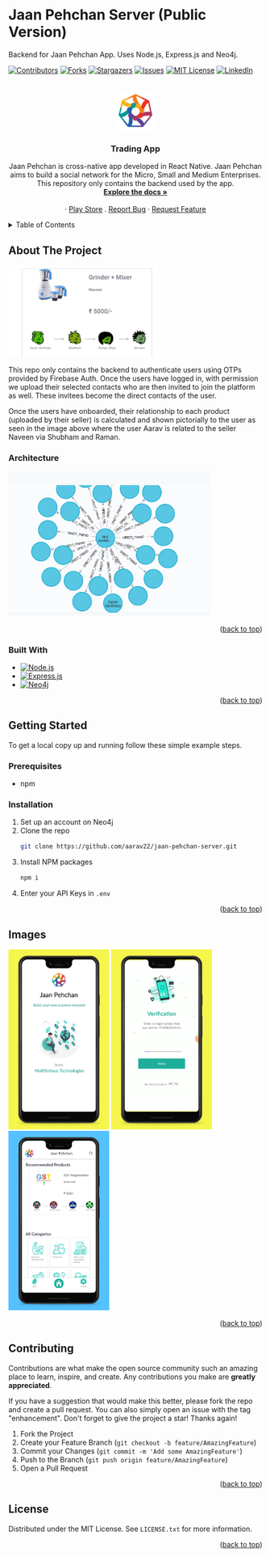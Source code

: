 # Jaan Pehchan Server (Public Version)


Backend for Jaan Pehchan App. Uses Node.js, Express.js and Neo4j.

<a name="readme-top"></a>



<!-- PROJECT SHIELDS -->
<!--
*** I'm using markdown "reference style" links for readability.
*** Reference links are enclosed in brackets [ ] instead of parentheses ( ).
*** See the bottom of this document for the declaration of the reference variables
*** for contributors-url, forks-url, etc. This is an optional, concise syntax you may use.
*** https://www.markdownguide.org/basic-syntax/#reference-style-links
-->
[![Contributors][contributors-shield]][contributors-url]
[![Forks][forks-shield]][forks-url]
[![Stargazers][stars-shield]][stars-url]
[![Issues][issues-shield]][issues-url]
[![MIT License][license-shield]][license-url]
[![LinkedIn][linkedin-shield]][linkedin-url]



<!-- PROJECT LOGO -->
<br />
<div align="center">
  <a href="https://github.com/aarav22/jaan-pehchan-server">
    <img src="images/logo.png" alt="Logo" width="80" height="80">
  </a>

<h3 align="center">Trading App</h3>

  <p align="center">
    Jaan Pehchan is cross-native app developed in React Native. Jaan Pehchan aims to build a social network for the Micro, Small and Medium Enterprises. This repository only contains the backend used by the app.
    <br />
    <a href="https://github.com/aarav22/jaan-pehchan-server"><strong>Explore the docs »</strong></a>
    <br />
    <br />
    <!-- <a href="https://github.com/aarav22/jaan-pehchan-server">View Demo</a> -->
    ·
     <a href="https://play.google.com/store/apps/details?id=com.jaanpehchan&hl=en_IN&gl=US">Play Store</a>
     .
    <a href="https://github.com/aarav22/jaan-pehchan-server/issues">Report Bug</a>
    ·
    <a href="https://github.com/aarav22/jaan-pehchan-server/issues">Request Feature</a>
  </p>
</div>



<!-- TABLE OF CONTENTS -->
<details>
  <summary>Table of Contents</summary>
  <ol>
    <li>
      <a href="#about-the-project">About The Project</a>
      <ul>
        <li><a href="#built-with">Built With</a></li>
      </ul>
    </li>
    <li>
      <a href="#getting-started">Getting Started</a>
      <ul>
        <li><a href="#prerequisites">Prerequisites</a></li>
        <li><a href="#installation">Installation</a></li>
      </ul>
    </li>
    <li><a href="#usage">Usage</a></li>
    <li><a href="#contributing">Contributing</a></li>
    <li><a href="#license">License</a></li>
  </ol>
</details>


<!-- ABOUT THE PROJECT -->
## About The Project

<img src="images/app_img.jpeg" alt="loading-img" width="300"/>

This repo only contains the backend to authenticate users using OTPs provided by Firebase Auth. Once the users have logged in, with permission we upload their selected contacts who are then invited to join the platform as well. These invitees become the direct contacts of the user.

Once the users have onboarded, their relationship to each product (uploaded by their seller) is calculated and shown pictorially to the user as seen in the image above where the user Aarav is related to the seller Naveen via Shubham and Raman. 


### Architecture
<img src="images/graph_img.jpeg" alt="graph-img" width="400"/>

<p align="right">(<a href="#readme-top">back to top</a>)</p>



### Built With

* [![Node.js][Node.js]][Node.js-url]
* [![Express.js][Express.js]][Express.js-url]
* [![Neo4j][Neo4j]][Neo4j-url]

<p align="right">(<a href="#readme-top">back to top</a>)</p>



<!-- GETTING STARTED -->
## Getting Started

To get a local copy up and running follow these simple example steps.

### Prerequisites

* npm

### Installation

1. Set up an account on Neo4j
2. Clone the repo
   ```sh
   git clone https://github.com/aarav22/jaan-pehchan-server.git
   ```
3. Install NPM packages
   ```sh
   npm i
   ```
4. Enter your API Keys in `.env`

<p align="right">(<a href="#readme-top">back to top</a>)</p>



<!-- USAGE EXAMPLES -->
## Images
<!-- [![product shot 1][product-shot-1]](#) -->
<img src="images/loading_img.png" alt="loading-img" width="200"/>
<img src="images/otp_img.png" alt="otp-img" width="200"/>
<img src="images/gallery_img.png" alt="gallery-img" width="200"/>

<!-- [![product shot 3][product-shot-3]](#)
[![product shot 4][product-shot-4]](#) -->
<p align="right">(<a href="#readme-top">back to top</a>)</p>


<!-- CONTRIBUTING -->
## Contributing

Contributions are what make the open source community such an amazing place to learn, inspire, and create. Any contributions you make are **greatly appreciated**.

If you have a suggestion that would make this better, please fork the repo and create a pull request. You can also simply open an issue with the tag "enhancement".
Don't forget to give the project a star! Thanks again!

1. Fork the Project
2. Create your Feature Branch (`git checkout -b feature/AmazingFeature`)
3. Commit your Changes (`git commit -m 'Add some AmazingFeature'`)
4. Push to the Branch (`git push origin feature/AmazingFeature`)
5. Open a Pull Request

<p align="right">(<a href="#readme-top">back to top</a>)</p>



<!-- LICENSE -->
## License

Distributed under the MIT License. See `LICENSE.txt` for more information.

<p align="right">(<a href="#readme-top">back to top</a>)</p>



<!-- MARKDOWN LINKS & IMAGES -->
<!-- https://www.markdownguide.org/basic-syntax/#reference-style-links -->
[contributors-shield]: https://img.shields.io/github/contributors/aarav22/jaan-pehchan-server.svg?style=for-the-badge
[contributors-url]: https://github.com/aarav22/jaan-pehchan-server/graphs/contributors
[forks-shield]: https://img.shields.io/github/forks/aarav22/jaan-pehchan-server.svg?style=for-the-badge
[forks-url]: https://github.com/aarav22/jaan-pehchan-server/network/members
[stars-shield]: https://img.shields.io/github/stars/aarav22/jaan-pehchan-server.svg?style=for-the-badge
[stars-url]: https://github.com/aarav22/jaan-pehchan-server/stargazers
[issues-shield]: https://img.shields.io/github/issues/aarav22/jaan-pehchan-server.svg?style=for-the-badge
[issues-url]: https://github.com/aarav22/jaan-pehchan-server/issues
[license-shield]: https://img.shields.io/github/license/aarav22/jaan-pehchan-server.svg?style=for-the-badge
[license-url]: https://github.com/aarav22/jaan-pehchan-server/blob/master/LICENSE.txt
[linkedin-shield]: https://img.shields.io/badge/-LinkedIn-black.svg?style=for-the-badge&logo=linkedin&colorB=555
[linkedin-url]: https://linkedin.com/in/aarav22
[arch-img]: images/graph_img.jpeg
[product-screenshot]: images/app_img.jpeg
[product-shot-1]: images/graph_img.jpeg
[product-shot-2]: images/loading_img.png
[product-shot-3]: images/otp_img.png
[product-shot-4]: images/gallery_img.png
[Next.js]: https://img.shields.io/badge/next.js-000000?style=for-the-badge&logo=nextdotjs&logoColor=white
[Next-url]: https://nextjs.org/
[Strapi]: https://camo.githubusercontent.com/7b181416931b19e4f5c19a139a9f8609621f9b8350f266f543bf19f93c7bf219/68747470733a2f2f7374726170692e696f2f6173736574732f7374726170692d6c6f676f2d6c696768742e737667
[Node.js]: https://img.shields.io/badge/node.js-6DA55F?style=for-the-badge&logo=node.js&logoColor=white
[Node.js-url]: https://nodejs.org/
[Express.js]: https://img.shields.io/badge/express.js-%23404d59.svg?style=for-the-badge&logo=express&logoColor=%2361DAFB
[Express.js-url]:http://expressjs.com
[Neo4j]: https://img.shields.io/badge/Neo4j-008CC1?style=for-the-badge&logo=neo4j&logoColor=white
[Neo4j-url]: https://neo4j.com/
[Strapi-url]: https://github.com/strapi/strapi
[React.js]: https://img.shields.io/badge/React-20232A?style=for-the-badge&logo=react&logoColor=61DAFB
[React-url]: https://reactjs.org/
[Vue.js]: https://img.shields.io/badge/Vue.js-35495E?style=for-the-badge&logo=vuedotjs&logoColor=4FC08D
[Vue-url]: https://vuejs.org/
[Angular.io]: https://img.shields.io/badge/Angular-DD0031?style=for-the-badge&logo=angular&logoColor=white
[Angular-url]: https://angular.io/
[Svelte.dev]: https://img.shields.io/badge/Svelte-4A4A55?style=for-the-badge&logo=svelte&logoColor=FF3E00
[Svelte-url]: https://svelte.dev/
[Laravel.com]: https://img.shields.io/badge/Laravel-FF2D20?style=for-the-badge&logo=laravel&logoColor=white
[Laravel-url]: https://laravel.com
[Bootstrap.com]: https://img.shields.io/badge/Bootstrap-563D7C?style=for-the-badge&logo=bootstrap&logoColor=white
[Bootstrap-url]: https://getbootstrap.com
[JQuery.com]: https://img.shields.io/badge/jQuery-0769AD?style=for-the-badge&logo=jquery&logoColor=white
[JQuery-url]: https://jquery.com 

